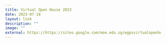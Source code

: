 ```yaml
---
title: Virtual Open House 2023
date: 2023-07-18
layout: link
description: ""
image: ""
external: https://https://sites.google.com/moe.edu.sg/wgpsvirtualopenhouse/home
---
```

